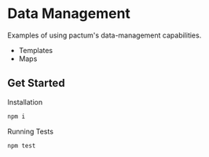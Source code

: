 # Data Management

Examples of using pactum's data-management capabilities.

- Templates
- Maps

## Get Started

Installation

```sh
npm i
```

Running Tests

```sh
npm test
```